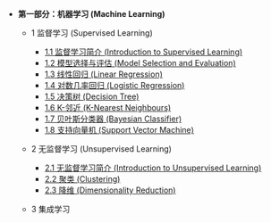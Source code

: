 <!-- docs/_sidebar.md -->
- **第一部分：机器学习 (Machine Learning)**
  - 1 监督学习 (Supervised Learning)
    - [1.1 监督学习简介 (Introduction to Supervised Learning)](ML/chapter1/section1)
    - [1.2 模型选择与评估 (Model Selection and Evaluation)](ML/chapter1/section2)
    - [1.3 线性回归 (Linear Regression)](ML/chapter1/section3)
    - [1.4 对数几率回归 (Logistic Regression)](ML/chapter1/section4)
    - [1.5 决策树 (Decision Tree)](ML/chapter1/section5)
    - [1.6 K-邻近 (K-Nearest Neighbours)](ML/chapter1/section6)
    - [1.7 贝叶斯分类器 (Bayesian Classifier)](ML/chapter1/section7)
    - [1.8 支持向量机 (Support Vector Machine)](ML/chapter1/section8)
    
  - 2 无监督学习 (Unsupervised Learning)
    - [2.1 无监督学习简介 (Introduction to Unsupervised Learning)](ML/chapter2/section1)
    - [2.2 聚类 (Clustering)](ML/chapter2/section2)
    - [2.3 降维 (Dimensionality Reduction)](ML/chapter2/section3)

   - 3 集成学习